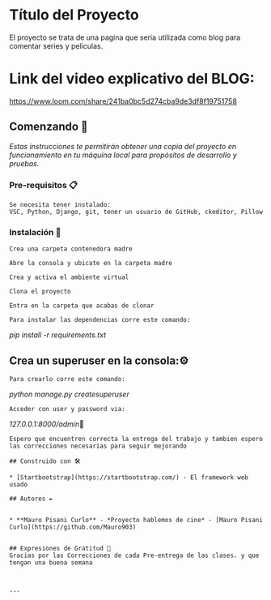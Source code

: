 # Título del Proyecto

El proyecto se trata de una pagina que seria utilizada como blog para comentar series y peliculas.

# Link del video explicativo del BLOG:

https://www.loom.com/share/241ba0bc5d274cba9de3df8f19751758

## Comenzando 🚀

_Estas instrucciones te permitirán obtener una copia del proyecto en funcionamiento en tu máquina local para propósitos de desarrollo y pruebas._


### Pre-requisitos 📋

```
Se necesita tener instalado:
VSC, Python, Django, git, tener un usuario de GitHub, ckeditor, Pillow
```

### Instalación 🔧



```
Crea una carpeta contenedora madre
```
```
Abre la consola y ubicate en la carpeta madre
```
```
Crea y activa el ambiente virtual
```
```
Clona el proyecto
```
```
Entra en la carpeta que acabas de clonar
```
```
Para instalar las dependencias corre este comando:
```
_pip install -r requirements.txt_


## Crea un superuser en la consola:⚙️
```
Para crearlo corre este comando:
```
_python manage.py createsuperuser_
```
Acceder con user y password via:
```
_127.0.0.1:8000/admin_🔩

```
Espero que encuentren correcta la entrega del trabajo y tambien espero las correcciones necesarias para seguir mejorando

## Construido con 🛠️

* [Startbootstrap](https://startbootstrap.com/) - El framework web usado

## Autores ✒️


* **Mauro Pisani Curlo** - *Proyecto hablemos de cine* - [Mauro Pisani Curlo](https://github.com/Mauro903)


## Expresiones de Gratitud 🎁
Gracias por las Correcciones de cada Pre-entrega de las clases. y que tengan una buena semana 



---

